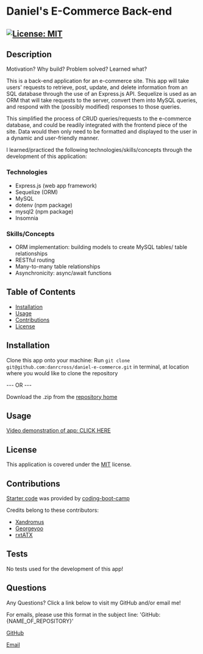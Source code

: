 # Daniel's E-Commerce Back-end

## [![License: MIT](https://img.shields.io/badge/License-MIT-yellow.svg)](https://opensource.org/licenses/MIT)

## Description

Motivation? Why build? Problem solved? Learned what?

This is a back-end application for an e-commerce site. This app will take users' requests to retrieve, post, update, and delete information from an SQL database through the use of an Express.js API. Sequelize is used as an ORM that will take requests to the server, convert them into MySQL queries, and respond with the (possibly modified) responses to those queries.

This simplified the process of CRUD queries/requests to the e-commerce database, and could be readily integrated with the frontend piece of the site. Data would then only need to be formatted and displayed to the user in a dynamic and user-friendly manner.

I learned/practiced the following technologies/skills/concepts through the development of this application:

### Technologies

- Express.js (web app framework)
- Sequelize (ORM)
- MySQL
- dotenv (npm package)
- mysql2 (npm package)
- Insomnia

### Skills/Concepts

- ORM implementation: building models to create MySQL tables/ table relationships
- RESTful routing
- Many-to-many table relationships
- Asynchronicity: async/await functions

## Table of Contents

- [Installation](#installation)
- [Usage](#usage)
- [Contributions](#contributions)
- [License](#license)

## Installation

Clone this app onto your machine: Run `git clone git@github.com:danrcross/daniel-e-commerce.git` in terminal, at location where you would like to clone the repository

--- OR ---

Download the .zip from the [repository home](https://github.com/danrcross/daniel-e-commerce)

## Usage

[Video demonstration of app: CLICK HERE](https://drive.google.com/file/d/1jxrTz4Hgcu3fmz81M3sSHAhPf36X0y9W/view?usp=sharing)

## License

This application is covered under the [MIT](https://opensource.org/licenses/MIT) license.

## Contributions

[Starter code](https://github.com/coding-boot-camp/fantastic-umbrella) was provided by [coding-boot-camp](https://github.com/coding-boot-camp/)

Credits belong to these contributors:

- [Xandromus](https://github.com/Xandromus)
- [Georgeyoo](https://github.com/Georgeyoo)
- [rxtATX](https://github.com/rxtATX)

## Tests

No tests used for the development of this app!

## Questions

Any Questions? Click a link below to visit my GitHub and/or email me!

For emails, please use this format in the subject line: 'GitHub: {NAME_OF_REPOSITORY}'

[GitHub](https://github.com/danrcross)

[Email](mailto:danrcross@gmail.com)
